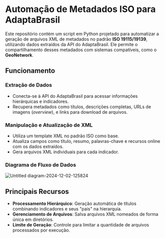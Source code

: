 # Automação de Metadados ISO para AdaptaBrasil

Este repositório contém um script em Python projetado para automatizar a geração de arquivos XML de metadados no padrão **ISO 19115/19139**, utilizando dados extraídos da API do AdaptaBrasil. Ele permite o compartilhamento desses metadados com sistemas compatíveis, como o **GeoNetwork**.

## Funcionamento

### Extração de Dados
- Conecta-se à API do AdaptaBrasil para acessar informações hierárquicas e indicadores.
- Recupera metadados como títulos, descrições completas, URLs de imagens (*overview*), e links para download de arquivos.

### Manipulação e Atualização de XML
- Utiliza um template XML no padrão ISO como base.
- Atualiza campos como título, resumo, palavras-chave e recursos online com os dados extraídos.
- Gera arquivos XML individuais para cada indicador.

 ### Diagrama de Fluxo de Dados
![Untitled diagram-2024-12-02-125824](https://github.com/user-attachments/assets/68db55b4-6fb2-4b99-83be-cbcac565d28d)


## Principais Recursos
- **Processamento Hierárquico**: Geração automática de títulos combinando indicadores e seus "pais" na hierarquia.
- **Gerenciamento de Arquivos**: Salva arquivos XML nomeados de forma única em diretórios.
- **Limite de Geração**: Controle para limitar a quantidade de arquivos processados por execução.
